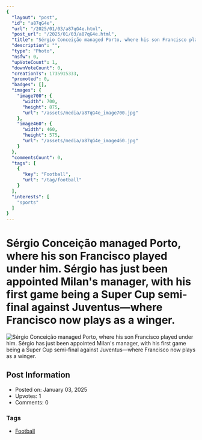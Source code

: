 ```yaml
---
{
  "layout": "post",
  "id": "a87qG4e",
  "url": "/2025/01/03/a87qG4e.html",
  "post_url": "/2025/01/03/a87qG4e.html",
  "title": "Sérgio Conceição managed Porto, where his son Francisco played under him. Sérgio has just been appointed Milan's manager, with his first game being a Super Cup semi-final against Juventus—where Francisco now plays as a winger.",
  "description": "",
  "type": "Photo",
  "nsfw": 0,
  "upVoteCount": 1,
  "downVoteCount": 0,
  "creationTs": 1735915333,
  "promoted": 0,
  "badges": [],
  "images": {
    "image700": {
      "width": 700,
      "height": 875,
      "url": "/assets/media/a87qG4e_image700.jpg"
    },
    "image460": {
      "width": 460,
      "height": 575,
      "url": "/assets/media/a87qG4e_image460.jpg"
    }
  },
  "commentsCount": 0,
  "tags": [
    {
      "key": "Football",
      "url": "/tag/football"
    }
  ],
  "interests": [
    "sports"
  ]
}
---
```


# Sérgio Conceição managed Porto, where his son Francisco played under him. Sérgio has just been appointed Milan's manager, with his first game being a Super Cup semi-final against Juventus—where Francisco now plays as a winger.

![Sérgio Conceição managed Porto, where his son Francisco played under him. Sérgio has just been appointed Milan's manager, with his first game being a Super Cup semi-final against Juventus—where Francisco now plays as a winger.](/assets/media/a87qG4e_image700.jpg)

## Post Information

- Posted on: January 03, 2025
- Upvotes: 1
- Comments: 0

### Tags

- [Football](/tag/Football)
